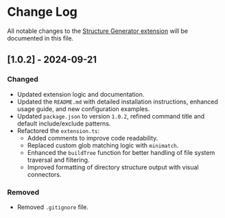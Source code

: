 # Change Log
All notable changes to the [Structure Generator extension](https://marketplace.visualstudio.com/items?itemName=OmarAfet.structure-generator) will be documented in this file.

## [1.0.2] - 2024-09-21
### Changed
- Updated extension logic and documentation.
- Updated the `README.md` with detailed installation instructions, enhanced usage guide, and new configuration examples.
- Updated `package.json` to version `1.0.2`, refined command title and default include/exclude patterns.
- Refactored the `extension.ts`:
  - Added comments to improve code readability.
  - Replaced custom glob matching logic with `minimatch`.
  - Enhanced the `buildTree` function for better handling of file system traversal and filtering.
  - Improved formatting of directory structure output with visual connectors.

### Removed
- Removed `.gitignore` file.